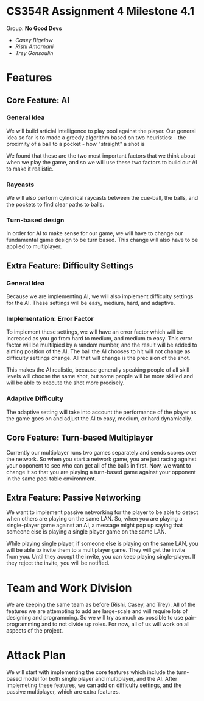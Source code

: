 # CS354R Assignment 4 Milestone 4.1
Group: **No Good Devs**

- *Casey Bigelow*
- *Rishi Amarnani*
- *Trey Gonsoulin*

# Features

## Core Feature: AI

### General Idea
We will build articial intelligence to play pool against the player.
Our general idea so far is to made a greedy algorithm based on two heuristics:
	- the proximity of a ball to a pocket
	- how "straight" a shot is	

We found that these are the two most important factors that we think about when we
play the game, and so we will use these two factors to build our AI to make it realistic.

### Raycasts
We will also perform cylndrical raycasts between the cue-ball, the balls, and the pockets
to find clear paths to balls.

### Turn-based design
In order for AI to make sense for our game, we will have to change our fundamental game
design to be turn based. This change will also have to be applied to multiplayer.

## Extra Feature: Difficulty Settings

### General Idea
Because we are implementing AI, we will also implement difficulty settings for the AI.
These settings will be easy, medium, hard, and adaptive. 

### Implementation: Error Factor
To implement these settings, we will have an error factor which will be increased as you
go from hard to medium, and medium to easy. This error factor will be multilpied by a 
random number, and the result will be added to aiming position of the AI. The ball the AI
chooses to hit will not change as difficulty settings change. All that will change is the
precision of the shot. 

This makes the AI realistic, because generally speaking people of all skill levels will
choose the same shot, but some people will be more skilled and will be able to execute
the shot more precisely. 

### Adaptive Difficulty
The adaptive setting will take into account the performance of the player as the game goes
on and adjust the AI to easy, medium, or hard dynamically.

## Core Feature: Turn-based Multiplayer
Currently our multiplayer runs two games separately and sends scores over the network. So
when you start a network game, you are just racing against your opponent to see who can
get all of the balls in first. Now, we want to change it so that you are playing a turn-based
game against your opponent in the same pool table environment.

## Extra Feature: Passive Networking
We want to implement passive networking for the player to be able to detect when others are playing
on the same LAN. So, when you are playing a single-player game against an AI, a message might pop up
saying that someone else is playing a single player game on the same LAN. 

While playing single player, if someone else is playing on the same LAN, you will be able to invite them
to a multiplayer game. They will get the invite from you. Until they accept the invite, you can keep
playing single-player. If they reject the invite, you will be notified.

# Team and Work Division
We are keeping the same team as before (Rishi, Casey, and Trey). All of the features we are attempting to
add are large-scale and will require lots of designing and programming. So we will try as much as possible
to use pair-programming and to not divide up roles. For now, all of us will work on all aspects of the project.

# Attack Plan
We will start with implementing the core features which include the turn-based model for both single player and multiplayer, and
the AI. After implemeting these features, we can add on difficulty settings, and the passive multiplayer, which are extra features. 
